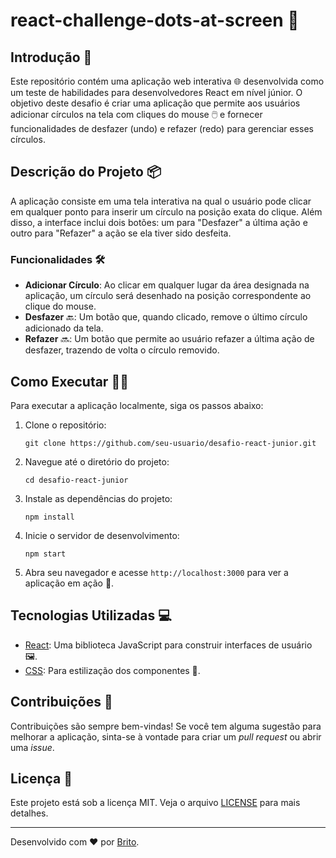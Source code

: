 # react-challenge-dots-at-screen 🚀

## Introdução 📝

Este repositório contém uma aplicação web interativa 🌐 desenvolvida como um teste de habilidades para desenvolvedores React em nível júnior. O objetivo deste desafio é criar uma aplicação que permite aos usuários adicionar círculos na tela com cliques do mouse 🖱️ e fornecer funcionalidades de desfazer (undo) e refazer (redo) para gerenciar esses círculos.

## Descrição do Projeto 📦

A aplicação consiste em uma tela interativa na qual o usuário pode clicar em qualquer ponto para inserir um círculo na posição exata do clique. Além disso, a interface inclui dois botões: um para "Desfazer" a última ação e outro para "Refazer" a ação se ela tiver sido desfeita.

### Funcionalidades 🛠️

- **Adicionar Círculo**: Ao clicar em qualquer lugar da área designada na aplicação, um círculo será desenhado na posição correspondente ao clique do mouse.
- **Desfazer** 🔙: Um botão que, quando clicado, remove o último círculo adicionado da tela.
- **Refazer** 🔜: Um botão que permite ao usuário refazer a última ação de desfazer, trazendo de volta o círculo removido.

## Como Executar 🏃‍♂️

Para executar a aplicação localmente, siga os passos abaixo:

1. Clone o repositório:
    ```
    git clone https://github.com/seu-usuario/desafio-react-junior.git
    ```
2. Navegue até o diretório do projeto:
    ```
    cd desafio-react-junior
    ```
3. Instale as dependências do projeto:
    ```
    npm install
    ```
4. Inicie o servidor de desenvolvimento:
    ```
    npm start
    ```
5. Abra seu navegador e acesse `http://localhost:3000` para ver a aplicação em ação 🎉.

## Tecnologias Utilizadas 💻

- [React](https://reactjs.org/): Uma biblioteca JavaScript para construir interfaces de usuário 🖼️.
- [CSS](https://developer.mozilla.org/en-US/docs/Web/CSS): Para estilização dos componentes 🎨.

## Contribuições 🤝

Contribuições são sempre bem-vindas! Se você tem alguma sugestão para melhorar a aplicação, sinta-se à vontade para criar um *pull request* ou abrir uma *issue*.

## Licença 📄

Este projeto está sob a licença MIT. Veja o arquivo [LICENSE](LICENSE.md) para mais detalhes.

---

Desenvolvido com ❤️ por [Brito](https://github.com/britooo).
